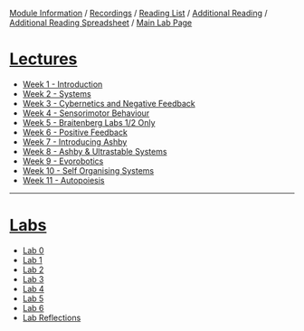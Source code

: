 [Module Information](https://canvas.sussex.ac.uk/courses/31028/pages/module-information) /
[Recordings](https://sussex.cloud.panopto.eu/Panopto/Pages/Sessions/List.aspx?embedded=1&nomobileprompt=true#folderID=%22d4805707-0576-4d13-9b0d-b0c000d75db9%22) /
[Reading List](https://sussex.leganto.exlibrisgroup.com/leganto/nui/lists/20810223540002461?auth=SAML) /
[Additional Reading](https://canvas.sussex.ac.uk/courses/31028/pages/reading-and-additional-information?module_item_id=1492560) /
[Additional Reading Spreadsheet](https://docs.google.com/spreadsheets/d/1-JKKX13Hmqu19PjzHvl1stCEr_PydDJXI4VZNVGYsC8/edit?gid=0#gid=0) /
[Main Lab Page](https://canvas.sussex.ac.uk/courses/31028/pages/main-labs-page)

# [Lectures](https://canvas.sussex.ac.uk/courses/31028/modules)
- [Week 1 - Introduction](https://github.com/LukeBirkett/study-planner/tree/main/825G5_Adaptive_Systems/week_1)
- [Week 2 - Systems](https://github.com/LukeBirkett/study-planner/tree/main/825G5_Adaptive_Systems/week_2)
- [Week 3 - Cybernetics and Negative Feedback](https://github.com/LukeBirkett/study-planner/tree/main/825G5_Adaptive_Systems/week_3)
- [Week 4 - Sensorimotor Behaviour](https://github.com/LukeBirkett/study-planner/tree/main/825G5_Adaptive_Systems/week_4)
- [Week 5 - Braitenberg Labs 1/2 Only](https://github.com/LukeBirkett/study-planner/tree/main/825G5_Adaptive_Systems/week_5)
- [Week 6 - Positive Feedback](https://github.com/LukeBirkett/study-planner/tree/main/825G5_Adaptive_Systems/week_6)
- [Week 7 - Introducing Ashby](https://github.com/LukeBirkett/study-planner/tree/main/825G5_Adaptive_Systems/week_7)
- [Week 8 - Ashby & Ultrastable Systems](https://github.com/LukeBirkett/study-planner/tree/main/825G5_Adaptive_Systems/week_8)
- [Week 9 - Evorobotics](https://github.com/LukeBirkett/study-planner/tree/main/825G5_Adaptive_Systems/week_9)
- [Week 10 - Self Organising Systems](https://github.com/LukeBirkett/study-planner/tree/main/825G5_Adaptive_Systems/week_10)
- [Week 11 - Autopoiesis](https://github.com/LukeBirkett/study-planner/tree/main/825G5_Adaptive_Systems/week_11)

---

# [Labs](https://canvas.sussex.ac.uk/courses/31028/pages/main-labs-page?module_item_id=1498549)
- [Lab 0](https://github.com/LukeBirkett/study-planner/blob/main/825G5_Adaptive_Systems/lab_0)
- [Lab 1](https://github.com/LukeBirkett/study-planner/blob/main/825G5_Adaptive_Systems/lab_1)
- [Lab 2](https://github.com/LukeBirkett/study-planner/blob/main/825G5_Adaptive_Systems/lab_2)
- [Lab 3](https://github.com/LukeBirkett/study-planner/blob/main/825G5_Adaptive_Systems/lab_3)
- [Lab 4](https://github.com/LukeBirkett/study-planner/blob/main/825G5_Adaptive_Systems/lab_4)
- [Lab 5](https://github.com/LukeBirkett/study-planner/blob/main/825G5_Adaptive_Systems/lab_5)
- [Lab 6](https://github.com/LukeBirkett/study-planner/blob/main/825G5_Adaptive_Systems/lab_6)
- [Lab Reflections](https://canvas.sussex.ac.uk/courses/31028/discussion_topics/429261)
